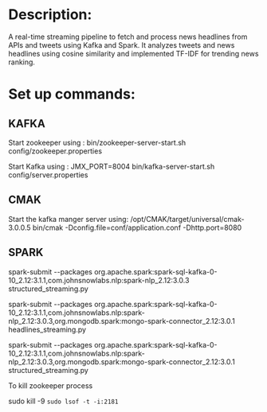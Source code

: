 
# Description:

A real-time streaming pipeline to fetch and process news headlines from APIs and tweets using Kafka and Spark.
It analyzes tweets and news headlines using cosine similarity and implemented TF-IDF for trending news ranking.

# Set up commands:

## KAFKA
Start zookeeper using :
bin/zookeeper-server-start.sh config/zookeeper.properties

Start Kafka using :
JMX_PORT=8004 bin/kafka-server-start.sh config/server.properties

## CMAK
Start the kafka manger server using:
/opt/CMAK/target/universal/cmak-3.0.0.5 bin/cmak -Dconfig.file=conf/application.conf -Dhttp.port=8080

## SPARK
spark-submit --packages org.apache.spark:spark-sql-kafka-0-10_2.12:3.1.1,com.johnsnowlabs.nlp:spark-nlp_2.12:3.0.3 structured_streaming.py

spark-submit --packages org.apache.spark:spark-sql-kafka-0-10_2.12:3.1.1,com.johnsnowlabs.nlp:spark-nlp_2.12:3.0.3,org.mongodb.spark:mongo-spark-connector_2.12:3.0.1 headlines_streaming.py

spark-submit --packages org.apache.spark:spark-sql-kafka-0-10_2.12:3.1.1,com.johnsnowlabs.nlp:spark-nlp_2.12:3.0.3,org.mongodb.spark:mongo-spark-connector_2.12:3.0.1 structured_streaming.py

To kill zookeeper process

sudo kill -9 `sudo lsof -t -i:2181`
